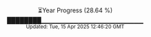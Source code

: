 <p align="center">
⏳Year Progress (28.64 %) <br>
████████▁▁▁▁▁▁▁▁▁▁▁▁▁▁▁▁▁▁▁▁▁▁ <br>
<sub>Updated: Tue, 15 Apr 2025 12:46:20 GMT</sub>
</p>

